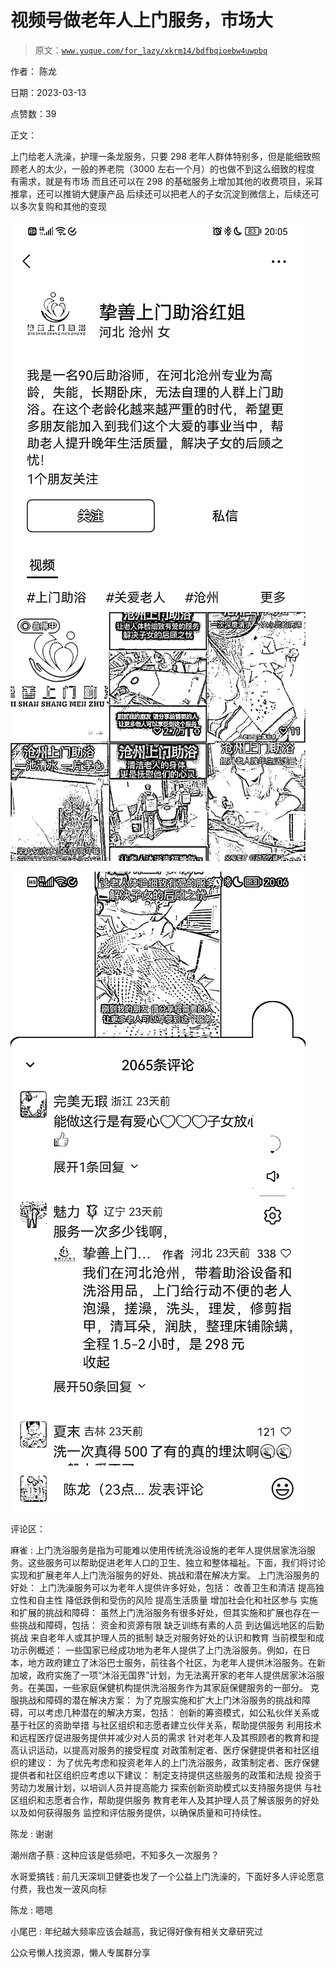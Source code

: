 # 视频号做老年人上门服务，市场大

> 原文：[`www.yuque.com/for_lazy/xkrm14/bdfbqioebw4uwpbq`](https://www.yuque.com/for_lazy/xkrm14/bdfbqioebw4uwpbq)

作者： 陈龙

日期：2023-03-13

点赞数：39

正文：

上门给老人洗澡，护理一条龙服务，只要 298 老年人群体特别多，但是能细致照顾老人的太少，一般的养老院（3000 左右一个月）的也做不到这么细致的程度 有需求，就是有市场 而且还可以在 298 的基础服务上增加其他的收费项目，采耳推拿，还可以推销大健康产品 后续还可以把老人的子女沉淀到微信上，后续还可以多次复购和其他的变现

![](img/31eca25e03755b5ccd2dbcbaac9904ce.png)  

![](img/99ba2de1ea115a2ebc1180fe30a51fa8.png)  

评论区：

麻雀 : 上门洗浴服务是指为可能难以使用传统洗浴设施的老年人提供居家洗浴服务。这些服务可以帮助促进老年人口的卫生、独立和整体福祉。下面，我们将讨论实现和扩展老年人上门洗浴服务的好处、挑战和潜在解决方案。 上门洗浴服务的好处： 上门洗澡服务可以为老年人提供许多好处，包括： 改善卫生和清洁 提高独立性和自主性 降低跌倒和受伤的风险 提高生活质量 增加社会化和社区参与 实施和扩展的挑战和障碍： 虽然上门洗浴服务有很多好处，但其实施和扩展也存在一些挑战和障碍，包括： 资金和资源有限 缺乏训练有素的人员 到达偏远地区的后勤挑战 来自老年人或其护理人员的抵制 缺乏对服务好处的认识和教育 当前模型和成功示例概述： 一些国家已经成功地为老年人提供了上门洗浴服务。例如，在日本，地方政府建立了沐浴巴士服务，前往各个社区，为老年人提供沐浴服务。在新加坡，政府实施了一项“沐浴无国界”计划，为无法离开家的老年人提供居家沐浴服务。在美国，一些家庭保健机构提供洗浴服务作为其家庭保健服务的一部分。 克服挑战和障碍的潜在解决方案： 为了克服实施和扩大上门沐浴服务的挑战和障碍，可以考虑几种潜在的解决方案，包括： 创新的筹资模式，如公私伙伴关系或基于社区的资助举措 与社区组织和志愿者建立伙伴关系，帮助提供服务 利用技术和远程医疗促进服务提供并减少对人员的需求 针对老年人及其照顾者的教育和提高认识运动，以提高对服务的接受程度 对政策制定者、医疗保健提供者和社区组织的建议： 为了优先考虑和投资老年人的上门洗浴服务，政策制定者、医疗保健提供者和社区组织应考虑以下建议： 制定支持提供这些服务的政策和法规 投资于劳动力发展计划，以培训人员并提高能力 探索创新资助模式以支持服务提供 与社区组织和志愿者合作，帮助提供服务 教育老年人及其护理人员了解该服务的好处以及如何获得服务 监控和评估服务提供，以确保质量和可持续性。

陈龙 : 谢谢

潮州痞子蔡 : 这种应该是低频吧，不知多久一次服务？

水哥爱搞钱 : 前几天深圳卫健委也发了一个公益上门洗澡的，下面好多人评论愿意付费，我也发一波风向标

陈龙 : 嗯嗯

小尾巴 : 年纪越大频率应该会越高，我记得好像有相关文章研究过

公众号懒人找资源，懒人专属群分享

